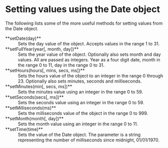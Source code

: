 
# Setting values using the Date object

The following lists some of the more useful methods for setting values from the Date object.

<dl>
<dt>**setDate(day)**</dt>
<dd>Sets the day value of the object. Accepts values in the range 1 to 31.</dd>

<dt>**setFullYear(year[, month, day])**</dt>
<dd>Sets the year value of the object. Optionally also sets month and day values. All are passed as integers. Year as a four digit date, month in the range 0 to 11, day in the range 0 to 31.
</dd>

<dt>**setHours(hours[, mins, secs, ms])**</dt>
<dd>Sets the hours value of the object to an integer in the range 0 through 23. Optionally also sets minutes, seconds and milliseconds.</dd>

<dt>**setMinutes(min[, secs, ms])**</dt>
<dd>Sets the minutes value using an integer in the range 0 to 59.</dd>

<dt>**setSeconds(secs[, ms])**</dt>
<dd>Sets the seconds value using an integer in the range 0 to 59.</dd>

<dt>**setMilliseconds(ms)**</dt>
<dd>Sets the milliseconds value of the object in the range 0 to 999.</dd>

<dt>**setMonth(month[, day])**</dt>
<dd>Sets the month value using an integer in the range 0 to 11.</dd>

<dt>**setTime(time)**</dt>
<dd>Sets the value of the Date object. The parameter is a string representing the number of milliseconds since midnight, 01/01/1970.
</dd>

</dl>

